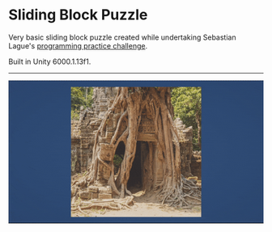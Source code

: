 # Sliding Block Puzzle

Very basic sliding block puzzle created while undertaking Sebastian Lague's [programming practice challenge](https://www.youtube.com/playlist?list=PLFt_AvWsXl0dWcVz-c5ZoLPeE35dMY_r-).

Built in Unity 6000.1.13f1.

___

<img src="https://github.com/JACPro/Sliding-Block-Puzzle/blob/main/SlidingBlock.gif" title="Game"></img>
